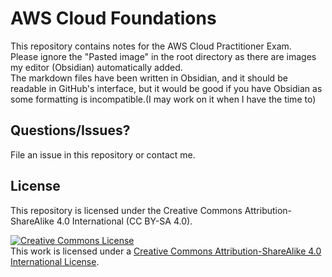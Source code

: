 # AWS Cloud Foundations

This repository contains notes for the AWS Cloud Practitioner Exam.  
Please ignore the "Pasted image" in the root directory as there are images my editor (Obsidian) automatically added.  
The markdown files have been written in Obsidian, and it should be readable in GitHub's interface, but it would be good if you have Obsidian as some formatting is incompatible.(I may work on it when I have the time to)
## Questions/Issues?
File an issue in this repository or contact me.
## License
This repository is licensed under the Creative Commons Attribution-ShareAlike 4.0 International (CC BY-SA 4.0).

<a rel="license" href="http://creativecommons.org/licenses/by-sa/4.0/"><img alt="Creative Commons License" style="border-width:0" src="https://i.creativecommons.org/l/by-sa/4.0/88x31.png" /></a><br />This work is licensed under a <a rel="license" href="http://creativecommons.org/licenses/by-sa/4.0/">Creative Commons Attribution-ShareAlike 4.0 International License</a>.
